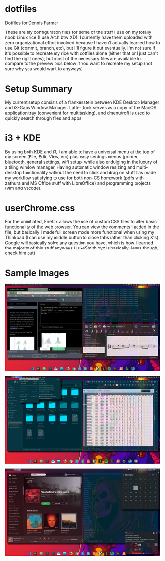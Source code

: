# dotfiles
Dotfiles for Dennis Farmer

These are my configuration files for some of the stuff I use on my totally noob Linux rice (I use Arch btw XD). I currently have them uploaded with zero organizational effort involved because I haven't actually learned how to use Git (commit, branch, etc), but I'll figure it out eventually. I'm not sure if it's possible to recreate my rice with dotfiles alone (either that or I just can't find the right ones), but most of the necessary files are available to compare to the preview pics below if you want to recreate my setup (not sure why you would want to anyways)

# Setup Summary
My current setup consists of a frankenstein between KDE Desktop Manager and i3-Gaps Window Manager. Latte-Dock serves as a copy of the MacOS application tray (convenient for multitasking), and dmenu/rofi is used to quickly search through files and apps. 

# i3 + KDE
By using both KDE and i3, I am able to have a universal menu at the top of my screen (File, Edit, View, etc) plus easy settings menus (printer, bluetooth, general settings, wifi setup) while also endulging in the luxury of a tiling window manager. Having automatic window resizing and multi-desktop functionality without the need to click and drag on stuff has made my workflow satisfying to use for both non-CS homework (pdfs with zathura and MS Office stuff with LibreOffice) and programming projects (vim and vscode).

# userChrome.css
For the uninitiated, Firefox allows the use of custom CSS files to alter basic functionality of the web browser. You can view the comments I added in the file, but basically I made full screen mode more functional when using my Thinkpad (I can use my middle button to close tabs rather than clicking X's). Google will basically solve any question you have, which is how I learned the majority of this stuff anyways (LukeSmith.xyz is basically Jesus though, check him out)

# Sample Images

![ ](https://github.com/dfarmer3/dotfiles/blob/master/images/Screenshot_20200204_225105.png)

![ ](https://github.com/dfarmer3/dotfiles/blob/master/images/Screenshot_20200204_225457.png)

![ ](https://github.com/dfarmer3/dotfiles/blob/master/images/Screenshot_20200204_225636.png)
